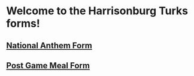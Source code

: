 # Welcome to the Harrisonburg Turks forms!

## [National Anthem Form](https://scheduling-forms.thelukedavis.com/forms/turks/national_anthem_form.html)
## [Post Game Meal Form](https://scheduling-forms.thelukedavis.com/forms/turks/post_game_meals_form.html)

